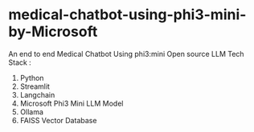 # medical-chatbot-using-phi3-mini-by-Microsoft
An end to end Medical Chatbot Using phi3:mini Open source LLM
Tech Stack : 
1. Python
2. Streamlit
3. Langchain
4. Microsoft Phi3 Mini LLM Model
5. Ollama
6. FAISS Vector Database
